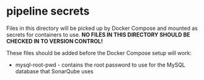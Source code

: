 # pipeline secrets
Files in this directory will be picked up by Docker Compose and mounted as secrets for containers to use. __NO FILES IN THIS DIRECTORY SHOULD BE CHECKED IN TO VERSION CONTROL!__

These files should be added before the Docker Compose setup will work:
* mysql-root-pwd - contains the root password to use for the MySQL database that SonarQube uses
